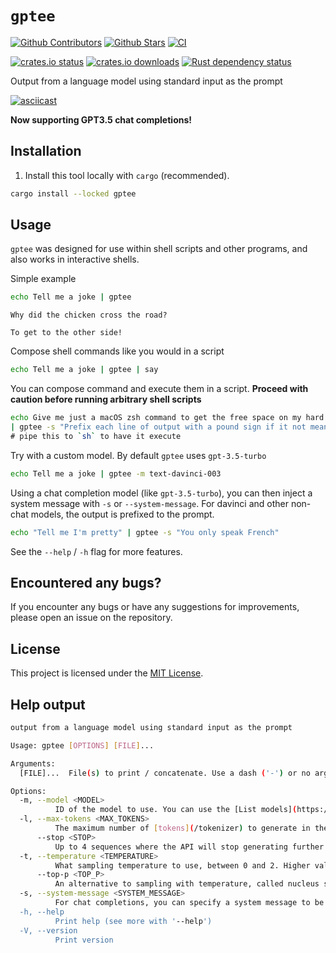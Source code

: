 # `gptee`

[![Github Contributors](https://img.shields.io/github/contributors/zurawiki/gptee.svg)](https://github.com/zurawiki/gptee/graphs/contributors)
[![Github Stars](https://img.shields.io/github/stars/zurawiki/gptee.svg)](https://github.com/zurawiki/gptee/stargazers)
[![CI](https://github.com/zurawiki/gptee/actions/workflows/ci.yml/badge.svg)](https://github.com/zurawiki/gptee/actions/workflows/ci.yml)

[![crates.io status](https://img.shields.io/crates/v/gptee.svg)](https://crates.io/crates/gptee)
[![crates.io downloads](https://img.shields.io/crates/d/gptee.svg)](https://crates.io/crates/gptee)
[![Rust dependency status](https://deps.rs/repo/github/zurawiki/gptee/status.svg)](https://deps.rs/repo/github/zurawiki/gptee)

Output from a language model using standard input as the prompt

[![asciicast](https://asciinema.org/a/6q1tQ6TvZvWLqpIJBlTouPHBl.svg)](https://asciinema.org/a/6q1tQ6TvZvWLqpIJBlTouPHBl)

**Now supporting GPT3.5 chat completions!**

## Installation

1. Install this tool locally with `cargo` (recommended).

```sh
cargo install --locked gptee
```

## Usage

`gptee` was designed for use within shell scripts and other programs, and also works in interactive shells.

Simple example

```sh
echo Tell me a joke | gptee
```

```
Why did the chicken cross the road?

To get to the other side!

```

Compose shell commands like you would in a script

```sh
echo Tell me a joke | gptee | say
```

You can compose command and execute them in a script.
**Proceed with caution before running arbitrary shell scripts**

```sh
echo Give me just a macOS zsh command to get the free space on my hard drive \
| gptee -s "Prefix each line of output with a pound sign if it not meant to be executed" \
# pipe this to `sh` to have it execute
```

Try with a custom model. By default `gptee` uses `gpt-3.5-turbo`

```sh
echo Tell me a joke | gptee -m text-davinci-003
```

Using a chat completion model (like `gpt-3.5-turbo`), you can then inject a system message with `-s` or `--system-message`. For davinci and other non-chat models, the output is prefixed to the prompt.

```sh
echo "Tell me I'm pretty" | gptee -s "You only speak French"
```

See the `--help` / `-h` flag for more features.

## Encountered any bugs?

If you encounter any bugs or have any suggestions for improvements, please open an issue on the repository.

## License

This project is licensed under the [MIT License](./LICENSE).

<!-- CLI help text -->
## Help output

```sh
output from a language model using standard input as the prompt

Usage: gptee [OPTIONS] [FILE]...

Arguments:
  [FILE]...  File(s) to print / concatenate. Use a dash ('-') or no argument at all to read from standard input

Options:
  -m, --model <MODEL>
          ID of the model to use. You can use the [List models](https://beta.openai.com/docs/api-reference/models/list) API to see all of your available models, or see our [Model overview](https://beta.openai.com/docs/models/overview) for descriptions of them [default: gpt-3.5-turbo]
  -l, --max-tokens <MAX_TOKENS>
          The maximum number of [tokens](/tokenizer) to generate in the completion
      --stop <STOP>
          Up to 4 sequences where the API will stop generating further tokens. The returned text will not contain the stop sequence
  -t, --temperature <TEMPERATURE>
          What sampling temperature to use, between 0 and 2. Higher values like 0.8 will make the output more random, while lower values like 0.2 will make it more focused and deterministic [default: 0.7]
      --top-p <TOP_P>
          An alternative to sampling with temperature, called nucleus sampling, where the model considers the results of the tokens with top_p probability mass. So 0.1 means only the tokens comprising the top 10% probability mass are considered [default: 1]
  -s, --system-message <SYSTEM_MESSAGE>
          For chat completions, you can specify a system message to be sent to the model. This message will be sent to the model before the user's message. This is useful for providing context to the model, or for providing a prompt to the model. See https://platform.openai.com/docs/guides/chat for more details
  -h, --help
          Print help (see more with '--help')
  -V, --version
          Print version
```

